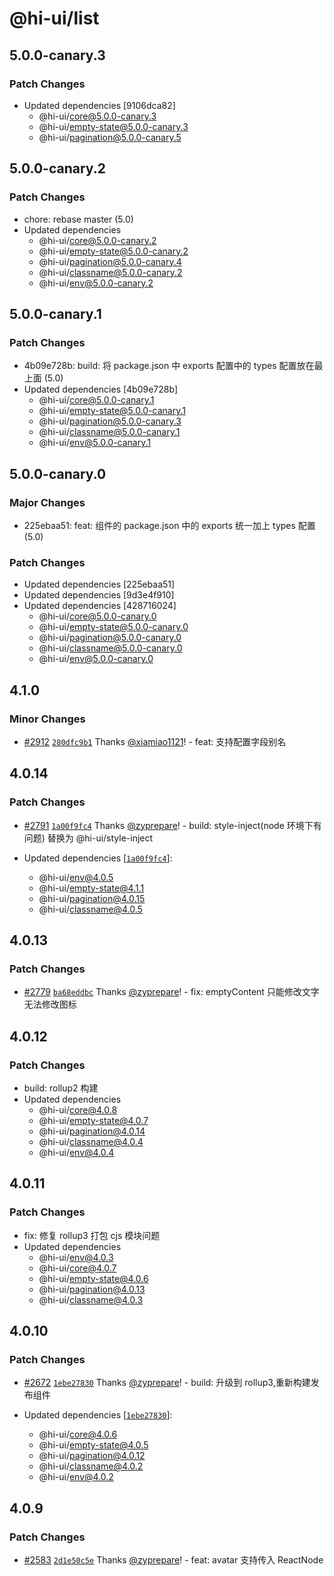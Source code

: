 # @hi-ui/list

## 5.0.0-canary.3

### Patch Changes

- Updated dependencies [9106dca82]
  - @hi-ui/core@5.0.0-canary.3
  - @hi-ui/empty-state@5.0.0-canary.3
  - @hi-ui/pagination@5.0.0-canary.5

## 5.0.0-canary.2

### Patch Changes

- chore: rebase master (5.0)
- Updated dependencies
  - @hi-ui/core@5.0.0-canary.2
  - @hi-ui/empty-state@5.0.0-canary.2
  - @hi-ui/pagination@5.0.0-canary.4
  - @hi-ui/classname@5.0.0-canary.2
  - @hi-ui/env@5.0.0-canary.2

## 5.0.0-canary.1

### Patch Changes

- 4b09e728b: build: 将 package.json 中 exports 配置中的 types 配置放在最上面 (5.0)
- Updated dependencies [4b09e728b]
  - @hi-ui/core@5.0.0-canary.1
  - @hi-ui/empty-state@5.0.0-canary.1
  - @hi-ui/pagination@5.0.0-canary.3
  - @hi-ui/classname@5.0.0-canary.1
  - @hi-ui/env@5.0.0-canary.1

## 5.0.0-canary.0

### Major Changes

- 225ebaa51: feat: 组件的 package.json 中的 exports 统一加上 types 配置 (5.0)

### Patch Changes

- Updated dependencies [225ebaa51]
- Updated dependencies [9d3e4f910]
- Updated dependencies [428716024]
  - @hi-ui/core@5.0.0-canary.0
  - @hi-ui/empty-state@5.0.0-canary.0
  - @hi-ui/pagination@5.0.0-canary.0
  - @hi-ui/classname@5.0.0-canary.0
  - @hi-ui/env@5.0.0-canary.0

## 4.1.0

### Minor Changes

- [#2912](https://github.com/XiaoMi/hiui/pull/2912) [`280dfc9b1`](https://github.com/XiaoMi/hiui/commit/280dfc9b1f4bf5f34b6ccb6eb8b072d5776f1402) Thanks [@xiamiao1121](https://github.com/xiamiao1121)! - feat: 支持配置字段别名

## 4.0.14

### Patch Changes

- [#2791](https://github.com/XiaoMi/hiui/pull/2791) [`1a00f9fc4`](https://github.com/XiaoMi/hiui/commit/1a00f9fc4a44619059d7852e846b54fedbd56715) Thanks [@zyprepare](https://github.com/zyprepare)! - build: style-inject(node 环境下有问题) 替换为 @hi-ui/style-inject

- Updated dependencies [[`1a00f9fc4`](https://github.com/XiaoMi/hiui/commit/1a00f9fc4a44619059d7852e846b54fedbd56715)]:
  - @hi-ui/env@4.0.5
  - @hi-ui/empty-state@4.1.1
  - @hi-ui/pagination@4.0.15
  - @hi-ui/classname@4.0.5

## 4.0.13

### Patch Changes

- [#2779](https://github.com/XiaoMi/hiui/pull/2779) [`ba68eddbc`](https://github.com/XiaoMi/hiui/commit/ba68eddbc167be2eee90d1151bd1970128c60845) Thanks [@zyprepare](https://github.com/zyprepare)! - fix: emptyContent 只能修改文字无法修改图标

## 4.0.12

### Patch Changes

- build: rollup2 构建
- Updated dependencies
  - @hi-ui/core@4.0.8
  - @hi-ui/empty-state@4.0.7
  - @hi-ui/pagination@4.0.14
  - @hi-ui/classname@4.0.4
  - @hi-ui/env@4.0.4

## 4.0.11

### Patch Changes

- fix: 修复 rollup3 打包 cjs 模块问题
- Updated dependencies
  - @hi-ui/env@4.0.3
  - @hi-ui/core@4.0.7
  - @hi-ui/empty-state@4.0.6
  - @hi-ui/pagination@4.0.13
  - @hi-ui/classname@4.0.3

## 4.0.10

### Patch Changes

- [#2672](https://github.com/XiaoMi/hiui/pull/2672) [`1ebe27830`](https://github.com/XiaoMi/hiui/commit/1ebe2783098b3a8cd980bd10076d67635463800e) Thanks [@zyprepare](https://github.com/zyprepare)! - build: 升级到 rollup3,重新构建发布组件

- Updated dependencies [[`1ebe27830`](https://github.com/XiaoMi/hiui/commit/1ebe2783098b3a8cd980bd10076d67635463800e)]:
  - @hi-ui/core@4.0.6
  - @hi-ui/empty-state@4.0.5
  - @hi-ui/pagination@4.0.12
  - @hi-ui/classname@4.0.2
  - @hi-ui/env@4.0.2

## 4.0.9

### Patch Changes

- [#2583](https://github.com/XiaoMi/hiui/pull/2583) [`2d1e50c5e`](https://github.com/XiaoMi/hiui/commit/2d1e50c5e8c4b93de2dcc53f259651247e42448d) Thanks [@zyprepare](https://github.com/zyprepare)! - feat: avatar 支持传入 ReactNode
